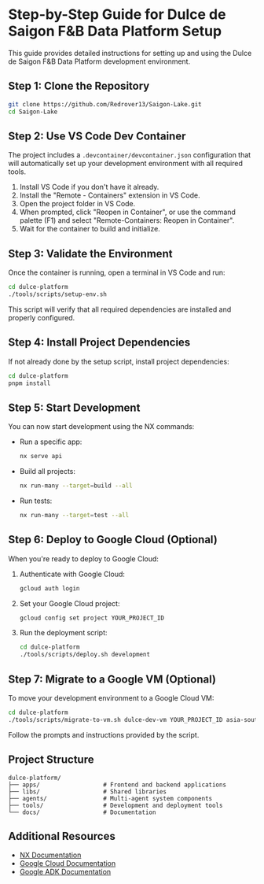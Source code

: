 # Step-by-Step Guide for Dulce de Saigon F&B Data Platform Setup

This guide provides detailed instructions for setting up and using the Dulce de Saigon F&B Data Platform development environment.

## Step 1: Clone the Repository

```bash
git clone https://github.com/Redrover13/Saigon-Lake.git
cd Saigon-Lake
```

## Step 2: Use VS Code Dev Container

The project includes a `.devcontainer/devcontainer.json` configuration that will automatically set up your development environment with all required tools.

1. Install VS Code if you don't have it already.
2. Install the "Remote - Containers" extension in VS Code.
3. Open the project folder in VS Code.
4. When prompted, click "Reopen in Container", or use the command palette (F1) and select "Remote-Containers: Reopen in Container".
5. Wait for the container to build and initialize.

## Step 3: Validate the Environment

Once the container is running, open a terminal in VS Code and run:

```bash
cd dulce-platform
./tools/scripts/setup-env.sh
```

This script will verify that all required dependencies are installed and properly configured.

## Step 4: Install Project Dependencies

If not already done by the setup script, install project dependencies:

```bash
cd dulce-platform
pnpm install
```

## Step 5: Start Development

You can now start development using the NX commands:

- Run a specific app:
  ```bash
  nx serve api
  ```

- Build all projects:
  ```bash
  nx run-many --target=build --all
  ```

- Run tests:
  ```bash
  nx run-many --target=test --all
  ```

## Step 6: Deploy to Google Cloud (Optional)

When you're ready to deploy to Google Cloud:

1. Authenticate with Google Cloud:
   ```bash
   gcloud auth login
   ```

2. Set your Google Cloud project:
   ```bash
   gcloud config set project YOUR_PROJECT_ID
   ```

3. Run the deployment script:
   ```bash
   cd dulce-platform
   ./tools/scripts/deploy.sh development
   ```

## Step 7: Migrate to a Google VM (Optional)

To move your development environment to a Google Cloud VM:

```bash
cd dulce-platform
./tools/scripts/migrate-to-vm.sh dulce-dev-vm YOUR_PROJECT_ID asia-southeast1-a
```

Follow the prompts and instructions provided by the script.

## Project Structure

```
dulce-platform/
├── apps/                  # Frontend and backend applications
├── libs/                  # Shared libraries
├── agents/                # Multi-agent system components
├── tools/                 # Development and deployment tools
└── docs/                  # Documentation
```

## Additional Resources

- [NX Documentation](https://nx.dev/react)
- [Google Cloud Documentation](https://cloud.google.com/docs)
- [Google ADK Documentation](https://cloud.google.com/vertex-ai/docs/generative-ai/agent-builder/overview)
